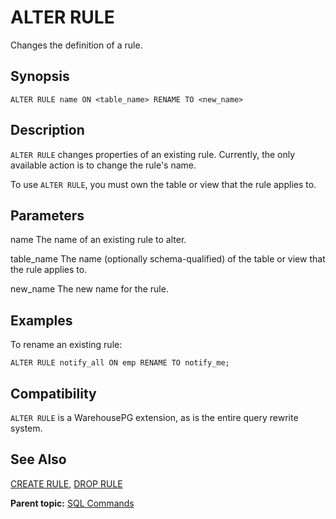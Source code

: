 # ALTER RULE 

Changes the definition of a rule.

## <a id="section2"></a>Synopsis 

``` {#sql_command_synopsis}
ALTER RULE name ON <table_name> RENAME TO <new_name>
```

## <a id="section3"></a>Description 

`ALTER RULE` changes properties of an existing rule. Currently, the only available action is to change the rule's name.

To use `ALTER RULE`, you must own the table or view that the rule applies to.

## <a id="section4"></a>Parameters 

name
The name of an existing rule to alter.

table\_name
The name \(optionally schema-qualified\) of the table or view that the rule applies to.

new\_name
The new name for the rule.

## <a id="section6"></a>Examples

To rename an existing rule:

```
ALTER RULE notify_all ON emp RENAME TO notify_me; 
```

## <a id="section7"></a>Compatibility 

`ALTER RULE` is a WarehousePG extension, as is the entire query rewrite system.

## <a id="seea"></a>See Also 

[CREATE RULE](CREATE_RULE.html), [DROP RULE](DROP_RULE.html)

**Parent topic:** [SQL Commands](../sql_commands/sql_ref.html)
